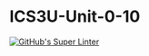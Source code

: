 # ICS3U-Unit-0-10

[![GitHub's Super Linter](https://github.com/hanin-hasan/ICS3U-Unit-0-10/workflows/GitHub's%20Super%20Linter/badge.svg)](https://github.com/hanin-hasan/ICS3U-Unit-0-10/actions)
